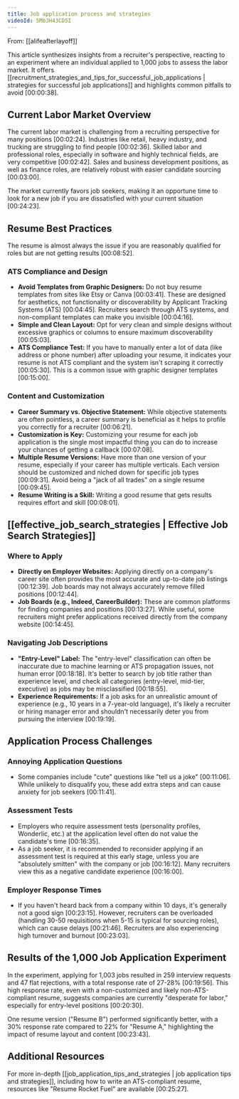 ```yaml
---
title: Job application process and strategies
videoId: 5MbJH43CD5I
---
```


From: [[alifeafterlayoff]] <br/> 

This article synthesizes insights from a recruiter's perspective, reacting to an experiment where an individual applied to 1,000 jobs to assess the labor market. It offers [[recruitment_strategies_and_tips_for_successful_job_applications | strategies for successful job applications]] and highlights common pitfalls to avoid <a class="yt-timestamp" data-t="00:00:38">[00:00:38]</a>.

## Current Labor Market Overview

The current labor market is challenging from a recruiting perspective for many positions <a class="yt-timestamp" data-t="00:02:24">[00:02:24]</a>. Industries like retail, heavy industry, and trucking are struggling to find people <a class="yt-timestamp" data-t="00:02:36">[00:02:36]</a>. Skilled labor and professional roles, especially in software and highly technical fields, are very competitive <a class="yt-timestamp" data-t="00:02:42">[00:02:42]</a>. Sales and business development positions, as well as finance roles, are relatively robust with easier candidate sourcing <a class="yt-timestamp" data-t="00:03:00">[00:03:00]</a>.

The market currently favors job seekers, making it an opportune time to look for a new job if you are dissatisfied with your current situation <a class="yt-timestamp" data-t="00:24:23">[00:24:23]</a>.

## Resume Best Practices

The resume is almost always the issue if you are reasonably qualified for roles but are not getting results <a class="yt-timestamp" data-t="00:08:52">[00:08:52]</a>.

### ATS Compliance and Design
*   **Avoid Templates from Graphic Designers:** Do not buy resume templates from sites like Etsy or Canva <a class="yt-timestamp" data-t="00:03:41">[00:03:41]</a>. These are designed for aesthetics, not functionality or discoverability by Applicant Tracking Systems (ATS) <a class="yt-timestamp" data-t="00:04:45">[00:04:45]</a>. Recruiters search through ATS systems, and non-compliant templates can make you invisible <a class="yt-timestamp" data-t="00:04:16">[00:04:16]</a>.
*   **Simple and Clean Layout:** Opt for very clean and simple designs without excessive graphics or columns to ensure maximum discoverability <a class="yt-timestamp" data-t="00:05:03">[00:05:03]</a>.
*   **ATS Compliance Test:** If you have to manually enter a lot of data (like address or phone number) after uploading your resume, it indicates your resume is not ATS compliant and the system isn't scraping it correctly <a class="yt-timestamp" data-t="00:05:30">[00:05:30]</a>. This is a common issue with graphic designer templates <a class="yt-timestamp" data-t="00:15:00">[00:15:00]</a>.

### Content and Customization
*   **Career Summary vs. Objective Statement:** While objective statements are often pointless, a career summary is beneficial as it helps to profile you correctly for a recruiter <a class="yt-timestamp" data-t="00:06:21">[00:06:21]</a>.
*   **Customization is Key:** Customizing your resume for each job application is the single most impactful thing you can do to increase your chances of getting a callback <a class="yt-timestamp" data-t="00:07:08">[00:07:08]</a>.
*   **Multiple Resume Versions:** Have more than one version of your resume, especially if your career has multiple verticals. Each version should be customized and niched down for specific job types <a class="yt-timestamp" data-t="00:09:31">[00:09:31]</a>. Avoid being a "jack of all trades" on a single resume <a class="yt-timestamp" data-t="00:09:45">[00:09:45]</a>.
*   **Resume Writing is a Skill:** Writing a good resume that gets results requires effort and skill <a class="yt-timestamp" data-t="00:08:01">[00:08:01]</a>.

## [[effective_job_search_strategies | Effective Job Search Strategies]]

### Where to Apply
*   **Directly on Employer Websites:** Applying directly on a company's career site often provides the most accurate and up-to-date job listings <a class="yt-timestamp" data-t="00:12:39">[00:12:39]</a>. Job boards may not always accurately remove filled positions <a class="yt-timestamp" data-t="00:12:44">[00:12:44]</a>.
*   **Job Boards (e.g., Indeed, CareerBuilder):** These are common platforms for finding companies and positions <a class="yt-timestamp" data-t="00:13:27">[00:13:27]</a>. While useful, some recruiters might prefer applications received directly from the company website <a class="yt-timestamp" data-t="00:14:45">[00:14:45]</a>.

### Navigating Job Descriptions
*   **"Entry-Level" Label:** The "entry-level" classification can often be inaccurate due to machine learning or ATS propagation issues, not human error <a class="yt-timestamp" data-t="00:18:18">[00:18:18]</a>. It's better to search by job title rather than experience level, and check all categories (entry-level, mid-tier, executive) as jobs may be misclassified <a class="yt-timestamp" data-t="00:18:55">[00:18:55]</a>.
*   **Experience Requirements:** If a job asks for an unrealistic amount of experience (e.g., 10 years in a 7-year-old language), it's likely a recruiter or hiring manager error and shouldn't necessarily deter you from pursuing the interview <a class="yt-timestamp" data-t="00:19:19">[00:19:19]</a>.

## Application Process Challenges

### Annoying Application Questions
*   Some companies include "cute" questions like "tell us a joke" <a class="yt-timestamp" data-t="00:11:06">[00:11:06]</a>. While unlikely to disqualify you, these add extra steps and can cause anxiety for job seekers <a class="yt-timestamp" data-t="00:11:41">[00:11:41]</a>.

### Assessment Tests
*   Employers who require assessment tests (personality profiles, Wonderlic, etc.) at the application level often do not value the candidate's time <a class="yt-timestamp" data-t="00:16:35">[00:16:35]</a>.
*   As a job seeker, it is recommended to reconsider applying if an assessment test is required at this early stage, unless you are "absolutely smitten" with the company or job <a class="yt-timestamp" data-t="00:16:12">[00:16:12]</a>. Many recruiters view this as a negative candidate experience <a class="yt-timestamp" data-t="00:16:00">[00:16:00]</a>.

### Employer Response Times
*   If you haven't heard back from a company within 10 days, it's generally not a good sign <a class="yt-timestamp" data-t="00:23:15">[00:23:15]</a>. However, recruiters can be overloaded (handling 30-50 requisitions when 5-15 is typical for sourcing roles), which can cause delays <a class="yt-timestamp" data-t="00:21:46">[00:21:46]</a>. Recruiters are also experiencing high turnover and burnout <a class="yt-timestamp" data-t="00:23:03">[00:23:03]</a>.

## Results of the 1,000 Job Application Experiment

In the experiment, applying for 1,003 jobs resulted in 259 interview requests and 47 flat rejections, with a total response rate of 27-28% <a class="yt-timestamp" data-t="00:19:56">[00:19:56]</a>. This high response rate, even with a non-customized and likely non-ATS-compliant resume, suggests companies are currently "desperate for labor," especially for entry-level positions <a class="yt-timestamp" data-t="00:20:30">[00:20:30]</a>.

One resume version ("Resume B") performed significantly better, with a 30% response rate compared to 22% for "Resume A," highlighting the impact of resume layout and content <a class="yt-timestamp" data-t="00:23:43">[00:23:43]</a>.

## Additional Resources

For more in-depth [[job_application_tips_and_strategies | job application tips and strategies]], including how to write an ATS-compliant resume, resources like "Resume Rocket Fuel" are available <a class="yt-timestamp" data-t="00:25:27">[00:25:27]</a>.